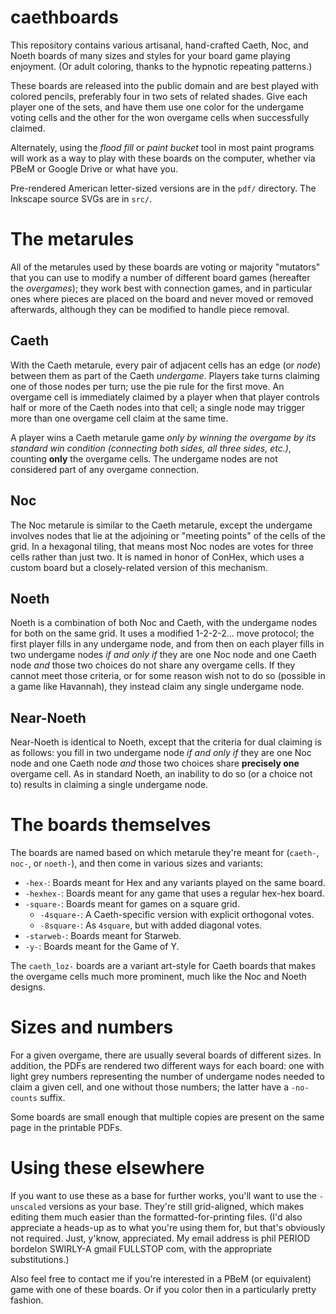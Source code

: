 # caethboards

This repository contains various artisanal, hand-crafted Caeth, Noc, and Noeth
boards of many sizes and styles for your board game playing enjoyment.  (Or
adult coloring, thanks to the hypnotic repeating patterns.)

These boards are released into the public domain and are best played with
colored pencils, preferably four in two sets of related shades.  Give each
player one of the sets, and have them use one color for the undergame voting
cells and the other for the won overgame cells when successfully claimed.

Alternately, using the _flood fill_ or _paint bucket_ tool in most paint
programs will work as a way to play with these boards on the computer, whether
via PBeM or Google Drive or what have you.

Pre-rendered American letter-sized versions are in the `pdf/` directory.  The
Inkscape source SVGs are in `src/`.

# The metarules

All of the metarules used by these boards are voting or majority "mutators"
that you can use to modify a number of different board games (hereafter the
*overgames*); they work best with connection games, and in particular ones
where pieces are placed on the board and never moved or removed afterwards,
although they can be modified to handle piece removal.

## Caeth

With the Caeth metarule, every pair of adjacent cells has an edge (or _node_)
between them as part of the Caeth *undergame*.  Players take turns claiming one
of those nodes per turn; use the pie rule for the first move.  An overgame cell
is immediately claimed by a player when that player controls half or more of
the Caeth nodes into that cell; a single node may trigger more than one
overgame cell claim at the same time.

A player wins a Caeth metarule game _only by winning the overgame by its
standard win condition (connecting both sides, all three sides, etc.)_,
counting **only** the overgame cells.  The undergame nodes are not considered
part of any overgame connection.

## Noc

The Noc metarule is similar to the Caeth metarule, except the undergame
involves nodes that lie at the adjoining or "meeting points" of the cells of
the grid.  In a hexagonal tiling, that means most Noc nodes are votes for three
cells rather than just two.  It is named in honor of ConHex, which uses a
custom board but a closely-related version of this mechanism.

## Noeth

Noeth is a combination of both Noc and Caeth, with the undergame nodes for both
on the same grid.  It uses a modified 1-2-2-2... move protocol; the first
player fills in any undergame node, and from then on each player fills in two
undergame nodes _if and only if_ they are one Noc node and one Caeth node *and*
those two choices do not share any overgame cells.  If they cannot meet those
criteria, or for some reason wish not to do so (possible in a game like
Havannah), they instead claim any single undergame node.

## Near-Noeth

Near-Noeth is identical to Noeth, except that the criteria for dual claiming is
as follows: you fill in two undergame node _if and only if_ they are one Noc
node and one Caeth node *and* those two choices share **precisely one**
overgame cell.  As in standard Noeth, an inability to do so (or a choice not
to) results in claiming a single undergame node.

# The boards themselves

The boards are named based on which metarule they're meant for (`caeth-`,
`noc-`, or `noeth-`), and then come in various sizes and variants:

* `-hex-`: Boards meant for Hex and any variants played on the same board.
* `-hexhex-`: Boards meant for any game that uses a regular hex-hex board.
* `-square-`: Boards meant for games on a square grid.
  * `-4square-`: A Caeth-specific version with explicit orthogonal votes.
  * `-8square-`: As `4square`, but with added diagonal votes.
* `-starweb-`: Boards meant for Starweb.
* `-y-`: Boards meant for the Game of Y.

The `caeth_loz-` boards are a variant art-style for Caeth boards that makes the
overgame cells much more prominent, much like the Noc and Noeth designs.

# Sizes and numbers

For a given overgame, there are usually several boards of different sizes.  In
addition, the PDFs are rendered two different ways for each board: one with
light grey numbers representing the number of undergame nodes needed to claim a
given cell, and one without those numbers; the latter have a `-no-counts`
suffix.

Some boards are small enough that multiple copies are present on the same page
in the printable PDFs.

# Using these elsewhere

If you want to use these as a base for further works, you'll want to use the
`-unscaled` versions as your base.  They're still grid-aligned, which makes
editing them much easier than the formatted-for-printing files.  (I'd also
appreciate a heads-up as to what you're using them for, but that's obviously
not required.  Just, y'know, appreciated.  My email address is phil PERIOD
bordelon SWIRLY-A gmail FULLSTOP com, with the appropriate substitutions.)

Also feel free to contact me if you're interested in a PBeM (or equivalent)
game with one of these boards.  Or if you color then in a particularly pretty
fashion.
